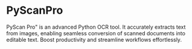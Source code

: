 # PyScanPro
PyScan Pro" is an advanced Python OCR tool. It accurately extracts text from images, enabling seamless conversion of scanned documents into editable text. Boost productivity and streamline workflows effortlessly.

